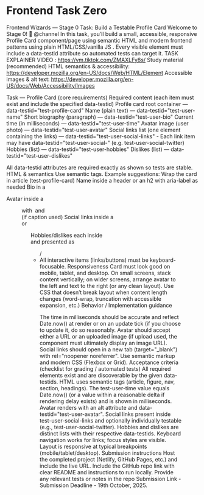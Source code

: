 # Frontend Task Zero

Frontend Wizards — Stage 0 Task: Build a Testable Profile Card
Welcome to Stage 0! :tada: @channel
 In this task, you’ll build a small, accessible, responsive Profile Card component/page using semantic HTML and modern frontend patterns using plain HTML/CSS/vanilla JS . Every visible element must include a data-testid attribute so automated tests can target it.
TASK EXPLAINER VIDEO : https://vm.tiktok.com/ZMAXLFy8s/
Study material (recommended)
HTML semantics & accessibility: https://developer.mozilla.org/en-US/docs/Web/HTML/Element
Accessible images & alt text: https://developer.mozilla.org/en-US/docs/Web/Accessibility/Images

Task — Profile Card (core requirements)
Required content (each item must exist and include the specified data-testid)
Profile card root container — data-testid="test-profile-card"
Name (plain text) — data-testid="test-user-name"
Short biography (paragraph) — data-testid="test-user-bio"
Current time (in milliseconds) — data-testid="test-user-time"
Avatar image (user photo) — data-testid="test-user-avatar"
Social links list (one element containing the links) — data-testid="test-user-social-links"
    - Each link item may have data-testid="test-user-social-<network>" (e.g. test-user-social-twitter)
Hobbies (list) — data-testid="test-user-hobbies"
Dislikes (list) — data-testid="test-user-dislikes"

All data-testid attributes are required exactly as shown so tests are stable.
HTML & semantics
Use semantic tags. Example suggestions:
Wrap the card in article (test-profile-card)
Name inside a header or an h2 with aria-label as needed
Bio in a <p>
Avatar inside a <figure> with <img> and <figcaption> (if caption used)
Social links inside a <nav> or <ul>
Hobbies/dislikes each inside <section> and presented as <ul>/<li>
All interactive items (links/buttons) must be keyboard-focusable.
Responsiveness
Card must look good on mobile, tablet, and desktop.
On small screens, stack content vertically; on wider screens, arrange avatar to the left and text to the right (or any clean layout).
Use CSS that doesn’t break layout when content length changes (word-wrap, truncation with accessible expansion, etc.)
Behavior / Implementation guidance

The time in milliseconds should be accurate and reflect Date.now() at render or on an update tick (if you choose to update it, do so reasonably.
Avatar should accept either a URL or an uploaded image (if upload used, the component must ultimately display an image URL).
Social links should open in a new tab (target="_blank") with rel="noopener noreferrer".
Use semantic markup and modern CSS (Flexbox or Grid).
Acceptance criteria (checklist for grading / automated tests)
All required elements exist and are discoverable by the given data-testids.
HTML uses semantic tags (article, figure, nav, section, headings).
The test-user-time value equals Date.now() (or a value within a reasonable delta if rendering delay exists) and is shown in milliseconds.
Avatar renders with an alt attribute and data-testid="test-user-avatar".
Social links present inside test-user-social-links and optionally individually testable (e.g., test-user-social-twitter).
Hobbies and dislikes are distinct lists with their respective data-testids.
Keyboard navigation works for links; focus styles are visible.
Layout is responsive at typical breakpoints (mobile/tablet/desktop).
Submission instructions
Host the completed project (Netlify, GitHub Pages, etc.) and include the live URL.
Include the GitHub repo link with clear README and instructions to run locally.
Provide any relevant tests or notes in the repo
Submission Link - 
Submission Deadline - 19th October, 2025.

